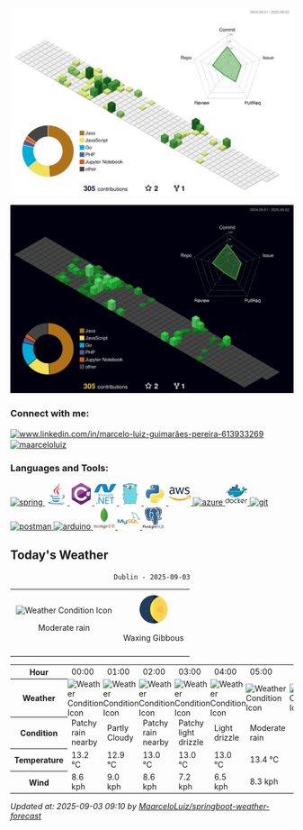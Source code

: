 <!-- Light theme -->
![3D Contribution Graph Light](./profile-3d-contrib/profile-green.svg#gh-light-mode-only)
<!-- Dark theme -->
![3D Contribution Graph Dark](./profile-3d-contrib/profile-night-green.svg#gh-dark-mode-only)

<!--
## Hi, I'm Marcelo Luiz! 👋

- 💬 Passionate about Java and Spring Boot development.
- 👨‍💻 Currently pursuing a degree in Computer Science.
- ⚡ Feel free to reach out to share knowledge, learn together, or collaborate on projects 🤝.
-->

<h3 align="left">Connect with me:</h3>
<p align="left">
<a href="https://linkedin.com/in/marcelo-luiz-guimarães-pereira-613933269" target="blank"><img align="center" src="https://raw.githubusercontent.com/rahuldkjain/github-profile-readme-generator/master/src/images/icons/Social/linked-in-alt.svg" alt="www.linkedin.com/in/marcelo-luiz-guimarães-pereira-613933269" height="30" width="40" /></a>
<a href="https://github.com/MaarceloLuiz" target="blank"><img align="center" src="https://raw.githubusercontent.com/rahuldkjain/github-profile-readme-generator/master/src/images/icons/Social/github.svg" alt="maarceloluiz" height="30" width="40" /></a>
</p>

<h3 align="left">Languages and Tools:</h3>
<p align="left">

  <!-- Programming Languages & Frameworks-->
  <a href="https://spring.io/" target="_blank" rel="noreferrer">
    <img src="https://www.vectorlogo.zone/logos/springio/springio-icon.svg" alt="spring" width="40" height="40" />
  </a>
  <a href="https://www.java.com" target="_blank" rel="noreferrer">
    <img src="https://raw.githubusercontent.com/devicons/devicon/master/icons/java/java-original.svg" alt="java" width="40" height="40" />
  </a>
  <a href="https://www.w3schools.com/cs/" target="_blank" rel="noreferrer">
    <img src="https://raw.githubusercontent.com/devicons/devicon/master/icons/csharp/csharp-original.svg" alt="csharp" width="40" height="40" />
  </a>
  <a href="https://learn.microsoft.com/en-us/dotnet/"> 
    <img src="https://github.com/devicons/devicon/blob/master/icons/dot-net/dot-net-plain-wordmark.svg" alt="dot-net" width="40" height="40"/> 
  </a>
  <a href="https://go.dev/doc/" target="_blank" rel="noreferrer">
    <img src="https://raw.githubusercontent.com/devicons/devicon/master/icons/go/go-original.svg" alt="go" width="40" height="40" />
  </a>
  <a href="https://www.python.org/doc/" target="_blank" rel="noreferrer">
    <img src="https://raw.githubusercontent.com/devicons/devicon/master/icons/python/python-original.svg" alt="python" width="40" height="40" />
  </a>

  <!-- Cloud Platforms -->
  <a href="https://aws.amazon.com" target="_blank" rel="noreferrer">
    <img src="https://raw.githubusercontent.com/devicons/devicon/master/icons/amazonwebservices/amazonwebservices-original-wordmark.svg" alt="aws" width="40" height="40" />
  </a>
  <a href="https://azure.microsoft.com/en-in/" target="_blank" rel="noreferrer">
    <img src="https://www.vectorlogo.zone/logos/microsoft_azure/microsoft_azure-icon.svg" alt="azure" width="40" height="40" />
  </a>

  <!-- Tools  -->
  <a href="https://www.docker.com/" target="_blank" rel="noreferrer">
    <img src="https://raw.githubusercontent.com/devicons/devicon/master/icons/docker/docker-original-wordmark.svg" alt="docker" width="40" height="40" />
  </a>
  <a href="https://git-scm.com/" target="_blank" rel="noreferrer">
    <img src="https://www.vectorlogo.zone/logos/git-scm/git-scm-icon.svg" alt="git" width="40" height="40" />
  </a>
  <a href="https://www.postman.com/" target="_blank" rel="noreferrer">
    <img src="https://www.vectorlogo.zone/logos/getpostman/getpostman-icon.svg" alt="postman" width="40" height="40" />
  </a>
  <a href="https://www.arduino.cc/" target="_blank" rel="noreferrer">
    <img src="https://cdn.worldvectorlogo.com/logos/arduino-1.svg" alt="arduino" width="40" height="40" />
  </a>

  <!-- Databases -->
  <a href="https://www.mongodb.com/" target="_blank" rel="noreferrer">
    <img src="https://raw.githubusercontent.com/devicons/devicon/master/icons/mongodb/mongodb-original-wordmark.svg" alt="mongodb" width="40" height="40" />
  </a>
  <a href="https://www.mysql.com/" target="_blank" rel="noreferrer">
    <img src="https://raw.githubusercontent.com/devicons/devicon/master/icons/mysql/mysql-original-wordmark.svg" alt="mysql" width="40" height="40" />
  </a>
  <a href="https://www.postgresql.org" target="_blank" rel="noreferrer">
    <img src="https://raw.githubusercontent.com/devicons/devicon/master/icons/postgresql/postgresql-original-wordmark.svg" alt="postgresql" width="40" height="40" />
  </a>
</p>

<!--
<h3 align="left">GitHub Stats:</h3>
<div align="left">
  <img src="https://github-readme-stats.vercel.app/api/top-langs?username=maarceloluiz&show_icons=true&locale=en&layout=compact&theme=monokai" alt="Most Used Languages" height="180"/>
  <img src="https://github-readme-streak-stats.herokuapp.com/?user=maarceloluiz&theme=monokai&fire=fff" alt="GitHub Streak" height="180"/>
</div>
-->

<!--## Hourly Forecast-->
<!-- HOURLY-START -->
## Today's Weather

<div align="center">

`Dublin - 2025-09-03`

<table style="border-collapse: collapse; width: auto; margin: auto;">
<tr>
<td align="center" style="border: none; padding: 10px;">
<img src="https://cdn.weatherapi.com/weather/64x64/day/302.png" alt="Weather Condition Icon" style="width:50px; height:50px;"/>

Moderate rain

</td>
<td align="center" style="border: none; padding: 10px;">
<img src="https://raw.githubusercontent.com/MaarceloLuiz/springboot-weather-forecast/main/assets/img/Waxing Gibbous.png" alt="Moon Phase Icon" style="width:50px; height:50px;"/>

Waxing Gibbous

</td>
</tr>
</table>
</div>

<table>
<tr><th>Hour</th>
<td>00:00</td><td>01:00</td><td>02:00</td><td>03:00</td><td>04:00</td><td>05:00</td><td>06:00</td><td>07:00</td><td>08:00</td><td>09:00</td><td>10:00</td><td>11:00</td><td>12:00</td><td>13:00</td><td>14:00</td><td>15:00</td><td>16:00</td><td>17:00</td><td>18:00</td><td>19:00</td><td>20:00</td><td>21:00</td><td>22:00</td><td>23:00</td></tr><tr><th>Weather</th>
<td style="padding: 0;"><img src="https://cdn.weatherapi.com/weather/64x64/night/176.png" alt="Weather Condition Icon" style="width:50px; height:50px;"/></td><td style="padding: 0;"><img src="https://cdn.weatherapi.com/weather/64x64/night/116.png" alt="Weather Condition Icon" style="width:50px; height:50px;"/></td><td style="padding: 0;"><img src="https://cdn.weatherapi.com/weather/64x64/night/176.png" alt="Weather Condition Icon" style="width:50px; height:50px;"/></td><td style="padding: 0;"><img src="https://cdn.weatherapi.com/weather/64x64/night/263.png" alt="Weather Condition Icon" style="width:50px; height:50px;"/></td><td style="padding: 0;"><img src="https://cdn.weatherapi.com/weather/64x64/night/266.png" alt="Weather Condition Icon" style="width:50px; height:50px;"/></td><td style="padding: 0;"><img src="https://cdn.weatherapi.com/weather/64x64/night/302.png" alt="Weather Condition Icon" style="width:50px; height:50px;"/></td><td style="padding: 0;"><img src="https://cdn.weatherapi.com/weather/64x64/night/302.png" alt="Weather Condition Icon" style="width:50px; height:50px;"/></td><td style="padding: 0;"><img src="https://cdn.weatherapi.com/weather/64x64/day/302.png" alt="Weather Condition Icon" style="width:50px; height:50px;"/></td><td style="padding: 0;"><img src="https://cdn.weatherapi.com/weather/64x64/day/302.png" alt="Weather Condition Icon" style="width:50px; height:50px;"/></td><td style="padding: 0;"><img src="https://cdn.weatherapi.com/weather/64x64/day/353.png" alt="Weather Condition Icon" style="width:50px; height:50px;"/></td><td style="padding: 0;"><img src="https://cdn.weatherapi.com/weather/64x64/day/296.png" alt="Weather Condition Icon" style="width:50px; height:50px;"/></td><td style="padding: 0;"><img src="https://cdn.weatherapi.com/weather/64x64/day/353.png" alt="Weather Condition Icon" style="width:50px; height:50px;"/></td><td style="padding: 0;"><img src="https://cdn.weatherapi.com/weather/64x64/day/353.png" alt="Weather Condition Icon" style="width:50px; height:50px;"/></td><td style="padding: 0;"><img src="https://cdn.weatherapi.com/weather/64x64/day/353.png" alt="Weather Condition Icon" style="width:50px; height:50px;"/></td><td style="padding: 0;"><img src="https://cdn.weatherapi.com/weather/64x64/day/176.png" alt="Weather Condition Icon" style="width:50px; height:50px;"/></td><td style="padding: 0;"><img src="https://cdn.weatherapi.com/weather/64x64/day/176.png" alt="Weather Condition Icon" style="width:50px; height:50px;"/></td><td style="padding: 0;"><img src="https://cdn.weatherapi.com/weather/64x64/day/266.png" alt="Weather Condition Icon" style="width:50px; height:50px;"/></td><td style="padding: 0;"><img src="https://cdn.weatherapi.com/weather/64x64/day/176.png" alt="Weather Condition Icon" style="width:50px; height:50px;"/></td><td style="padding: 0;"><img src="https://cdn.weatherapi.com/weather/64x64/day/116.png" alt="Weather Condition Icon" style="width:50px; height:50px;"/></td><td style="padding: 0;"><img src="https://cdn.weatherapi.com/weather/64x64/day/116.png" alt="Weather Condition Icon" style="width:50px; height:50px;"/></td><td style="padding: 0;"><img src="https://cdn.weatherapi.com/weather/64x64/day/113.png" alt="Weather Condition Icon" style="width:50px; height:50px;"/></td><td style="padding: 0;"><img src="https://cdn.weatherapi.com/weather/64x64/night/113.png" alt="Weather Condition Icon" style="width:50px; height:50px;"/></td><td style="padding: 0;"><img src="https://cdn.weatherapi.com/weather/64x64/night/113.png" alt="Weather Condition Icon" style="width:50px; height:50px;"/></td><td style="padding: 0;"><img src="https://cdn.weatherapi.com/weather/64x64/night/143.png" alt="Weather Condition Icon" style="width:50px; height:50px;"/></td></tr><tr><th>Condition</th>
<td>Patchy rain nearby</td><td>Partly Cloudy </td><td>Patchy rain nearby</td><td>Patchy light drizzle</td><td>Light drizzle</td><td>Moderate rain</td><td>Moderate rain</td><td>Moderate rain</td><td>Moderate rain</td><td>Light rain shower</td><td>Light rain</td><td>Light rain shower</td><td>Light rain shower</td><td>Light rain shower</td><td>Patchy rain nearby</td><td>Patchy rain nearby</td><td>Light drizzle</td><td>Patchy rain nearby</td><td>Partly Cloudy </td><td>Partly Cloudy </td><td>Sunny</td><td>Clear </td><td>Clear </td><td>Mist</td></tr><tr><th>Temperature</th>
<td>13.2 °C</td><td>12.9 °C</td><td>13.0 °C</td><td>13.0 °C</td><td>13.0 °C</td><td>13.4 °C</td><td>13.5 °C</td><td>13.8 °C</td><td>13.8 °C</td><td>14.0 °C</td><td>14.3 °C</td><td>13.7 °C</td><td>13.7 °C</td><td>13.4 °C</td><td>13.4 °C</td><td>13.5 °C</td><td>14.7 °C</td><td>14.8 °C</td><td>14.3 °C</td><td>12.0 °C</td><td>10.6 °C</td><td>10.1 °C</td><td>9.4 °C</td><td>8.8 °C</td></tr><tr><th>Wind</th>
<td>8.6 kph</td><td>9.0 kph</td><td>8.6 kph</td><td>7.2 kph</td><td>6.5 kph</td><td>8.3 kph</td><td>7.9 kph</td><td>5.0 kph</td><td>6.8 kph</td><td>7.2 kph</td><td>11.2 kph</td><td>15.8 kph</td><td>21.2 kph</td><td>15.5 kph</td><td>16.9 kph</td><td>22.3 kph</td><td>27.0 kph</td><td>25.6 kph</td><td>24.1 kph</td><td>20.2 kph</td><td>18.0 kph</td><td>15.1 kph</td><td>13.7 kph</td><td>11.5 kph</td></tr></table>

*Updated at: 2025-09-03 09:10 by [MaarceloLuiz/springboot-weather-forecast](https://github.com/MaarceloLuiz/springboot-weather-forecast)*


<!-- HOURLY-END -->

<!--## Multi-Day Forecast-->
<!-- MULTI-DAY-START -->

<!-- MULTI-DAY-END -->
